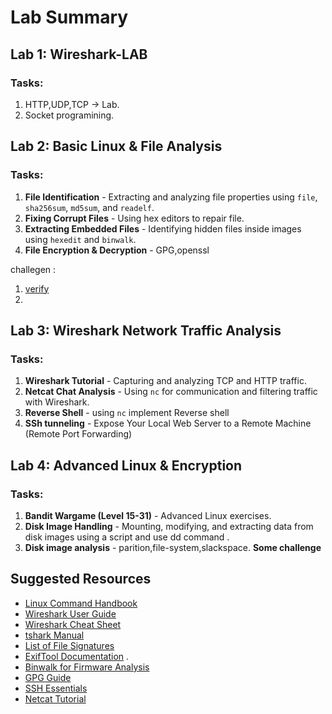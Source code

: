 # Lab Summary

## Lab 1: Wireshark-LAB
### Tasks:
1. HTTP,UDP,TCP -> Lab.
2. Socket programining.
   
## Lab 2: Basic Linux & File Analysis
### Tasks:
1. **File Identification** - Extracting and analyzing file properties using `file`, `sha256sum`, `md5sum`, and `readelf`.
2. **Fixing Corrupt Files** - Using hex editors to repair file.
3. **Extracting Embedded Files** - Identifying hidden files inside images using `hexedit` and `binwalk`.
4. **File Encryption & Decryption** - GPG,openssl

challegen : 
1) [verify](https://play.picoctf.org/practice/challenge/450?category=4&originalEvent=73&page=1)
2) 

## Lab 3: Wireshark  Network Traffic Analysis
### Tasks:
1. **Wireshark Tutorial** - Capturing and analyzing TCP and HTTP traffic.
2. **Netcat Chat Analysis** - Using `nc` for communication and filtering traffic with Wireshark.
3. **Reverse Shell** - using `nc` implement Reverse shell
4. **SSh tunneling** - Expose Your Local Web Server to a Remote Machine (Remote Port Forwarding)

## Lab 4: Advanced Linux & Encryption
### Tasks:
1. **Bandit Wargame (Level 15-31)** - Advanced Linux exercises.
2. **Disk Image Handling** - Mounting, modifying, and extracting data from disk images using a script and use dd command  .
3. **Disk image analysis** -  parition,file-system,slackspace.
**Some challenge** 

## Suggested Resources
- [Linux Command Handbook](https://www.digitalocean.com/community/tutorials/linux-commands) 
- [Wireshark User Guide](https://www.tpointtech.com/wireshark) 
- [Wireshark Cheat Sheet](https://www.stationx.net/wireshark-cheat-sheet/) 
- [tshark Manual](https://allabouttesting.org/tshark-basic-tutorial-with-practical-examples/) 
- [List of File Signatures](https://en.wikipedia.org/wiki/List_of_file_signatures) 
- [ExifTool Documentation](https://wiki.bi0s.in/steganography/exiftool/) .
- [Binwalk for Firmware Analysis](https://wiki.bi0s.in/steganography/binwalk/) 
- [GPG Guide](https://www.devdungeon.com/content/gpg-tutorial) 
- [SSH Essentials](https://zah.uni-heidelberg.de/it-guide/ssh-tutorial-linux)
- [Netcat Tutorial](https://nooblinux.com/how-to-use-netcat/) 
   
